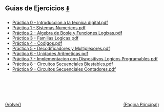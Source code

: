 
<html>
<body>
<h2>Guias de Ejercicios <a href="https://downgit.github.io/#/home?url=https://github.com/Apuntes-FIUBA/Apuntes-Electronica/tree/main/86 - Electrónica/8601 - Tecnica Digital/Guias de Ejercicios" style="font-size:20px">  ⬇️ </a></h2>
<ul>
    <li><a href="Práctica 0 - Introduccion a la tecnica digital.pdf">Práctica 0 - Introduccion a la tecnica digital.pdf</a></li>
    <li><a href="Práctica 1 - Sistemas Numericos.pdf">Práctica 1 - Sistemas Numericos.pdf</a></li>
    <li><a href="Práctica 2 - Algebra de Boole y Funciones Logixas.pdf">Práctica 2 - Algebra de Boole y Funciones Logixas.pdf</a></li>
    <li><a href="Práctica 3 - Familias Logicas.pdf">Práctica 3 - Familias Logicas.pdf</a></li>
    <li><a href="Práctica 4 - Codigos.pdf">Práctica 4 - Codigos.pdf</a></li>
    <li><a href="Práctica 5 - Decodificadores y Multiplexores.pdf">Práctica 5 - Decodificadores y Multiplexores.pdf</a></li>
    <li><a href="Práctica 6 - Unidades Aritmeticas.pdf">Práctica 6 - Unidades Aritmeticas.pdf</a></li>
    <li><a href="Práctica 7 - Implementacion con Dispositivos Logicos Programables.pdf">Práctica 7 - Implementacion con Dispositivos Logicos Programables.pdf</a></li>
    <li><a href="Práctica 8 - Circuitos Secuenciales Biestables.pdf">Práctica 8 - Circuitos Secuenciales Biestables.pdf</a></li>
    <li><a href="Práctica 9 - Circuitos Secuenciales Contadores.pdf">Práctica 9 - Circuitos Secuenciales Contadores.pdf</a></li>
</ul>
</body>
</html>







<br><br><br><br><br><a href="../" style="float: left">(Volver)</a> <a href="https://apuntes-fiuba.github.io/Apuntes-Electronica" style="float: right">(Página Principal)</a>
